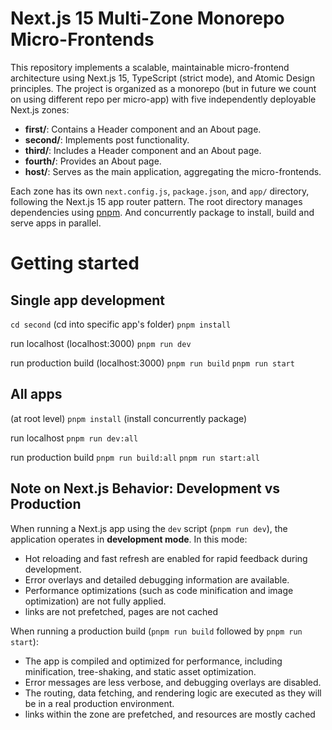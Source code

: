 # Next.js 15 Multi-Zone Monorepo Micro-Frontends

This repository implements a scalable, maintainable micro-frontend architecture using Next.js 15, TypeScript (strict mode), and Atomic Design principles. The project is organized as a monorepo (but in future we count on using different repo per micro-app) with five independently deployable Next.js zones:

- **first/**: Contains a Header component and an About page.
- **second/**: Implements post functionality.
- **third/**: Includes a Header component and an About page.
- **fourth/**: Provides an About page.
- **host/**: Serves as the main application, aggregating the micro-frontends.

Each zone has its own `next.config.js`, `package.json`, and `app/` directory, following the Next.js 15 app router pattern. The root directory manages dependencies using [pnpm](https://pnpm.io/). And concurrently package to install, build and serve apps in parallel.

# Getting started

## Single app development

`cd second` (cd into specific app's folder)
`pnpm install`

run localhost (localhost:3000)
`pnpm run dev`

run production build (localhost:3000)
`pnpm run build`
`pnpm run start`

## All apps

(at root level)
`pnpm install` (install concurrently package)

run localhost
`pnpm run dev:all`

run production build
`pnpm run build:all`
`pnpm run start:all`

## Note on Next.js Behavior: Development vs Production

When running a Next.js app using the `dev` script (`pnpm run dev`), the application operates in **development mode**. In this mode:

- Hot reloading and fast refresh are enabled for rapid feedback during development.
- Error overlays and detailed debugging information are available.
- Performance optimizations (such as code minification and image optimization) are not fully applied.
- links are not prefetched, pages are not cached

When running a production build (`pnpm run build` followed by `pnpm run start`):

- The app is compiled and optimized for performance, including minification, tree-shaking, and static asset optimization.
- Error messages are less verbose, and debugging overlays are disabled.
- The routing, data fetching, and rendering logic are executed as they will be in a real production environment.
- links within the zone are prefetched, and resources are mostly cached
